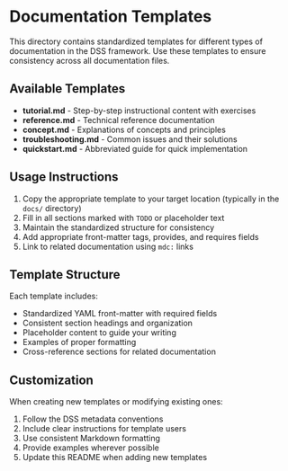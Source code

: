 # Documentation Templates

This directory contains standardized templates for different types of documentation in the DSS framework. Use these templates to ensure consistency across all documentation files.

## Available Templates

- **tutorial.md** - Step-by-step instructional content with exercises
- **reference.md** - Technical reference documentation
- **concept.md** - Explanations of concepts and principles
- **troubleshooting.md** - Common issues and their solutions
- **quickstart.md** - Abbreviated guide for quick implementation

## Usage Instructions

1. Copy the appropriate template to your target location (typically in the `docs/` directory)
2. Fill in all sections marked with `TODO` or placeholder text
3. Maintain the standardized structure for consistency
4. Add appropriate front-matter tags, provides, and requires fields
5. Link to related documentation using `mdc:` links

## Template Structure

Each template includes:
- Standardized YAML front-matter with required fields
- Consistent section headings and organization
- Placeholder content to guide your writing
- Examples of proper formatting
- Cross-reference sections for related documentation

## Customization

When creating new templates or modifying existing ones:
1. Follow the DSS metadata conventions
2. Include clear instructions for template users
3. Use consistent Markdown formatting
4. Provide examples wherever possible
5. Update this README when adding new templates 